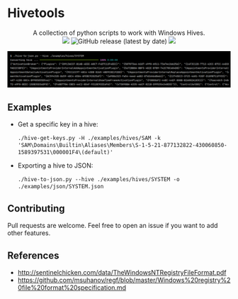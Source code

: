 # Hivetools

<p align="center">
   A collection of python scripts to work with Windows Hives.
   <br>
   <img src="https://badges.pufler.dev/visits/p0dalirius/hivetools/"/>
   <img alt="GitHub release (latest by date)" src="https://img.shields.io/github/v/release/p0dalirius/hivetools">
   <a href="https://twitter.com/intent/follow?screen_name=podalirius_" title="Follow"><img src="https://img.shields.io/twitter/follow/podalirius_?label=Podalirius&style=social"></a>
  <br>
</p>

![](./.github/json.png)

## Examples

 + Get a specific key in a hive:

    ```
    ./hive-get-keys.py -H ./examples/hives/SAM -k 'SAM\Domains\Builtin\Aliases\Members\S-1-5-21-877132822-430060850-1589397531\000001F4\(default)'
    ```

 + Exporting a hive to JSON:

    ```
    ./hive-to-json.py --hive ./examples/hives/SYSTEM -o ./examples/json/SYSTEM.json
    ```

## Contributing

Pull requests are welcome. Feel free to open an issue if you want to add other features.

## References
 - http://sentinelchicken.com/data/TheWindowsNTRegistryFileFormat.pdf
 - https://github.com/msuhanov/regf/blob/master/Windows%20registry%20file%20format%20specification.md
